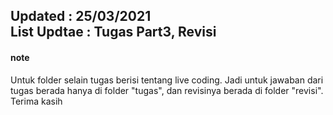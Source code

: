 <h2>Updated : 25/03/2021<br>List Updtae : Tugas Part3, Revisi</h2>
<h4>note</h4>
Untuk folder selain tugas berisi tentang live coding. 
Jadi untuk jawaban dari tugas berada hanya di folder "tugas",
dan revisinya berada di folder "revisi".
Terima kasih
